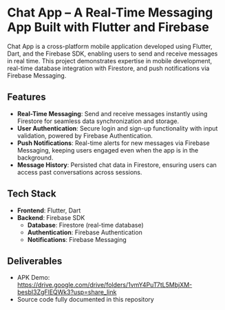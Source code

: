 # Chat App – A Real-Time Messaging App Built with Flutter and Firebase
Chat App is a cross-platform mobile application developed using Flutter, Dart, and the Firebase SDK, enabling users to send and receive messages in real time. This project demonstrates expertise in mobile development, real-time database integration with Firestore, and push notifications via Firebase Messaging.

## Features
- **Real-Time Messaging**: Send and receive messages instantly using Firestore for seamless data synchronization and storage.
- **User Authentication**: Secure login and sign-up functionality with input validation, powered by Firebase Authentication.
- **Push Notifications**: Real-time alerts for new messages via Firebase Messaging, keeping users engaged even when the app is in the background.
- **Message History**: Persisted chat data in Firestore, ensuring users can access past conversations across sessions.

## Tech Stack
- **Frontend**: Flutter, Dart
- **Backend**: Firebase SDK
  - **Database**: Firestore (real-time database)
  - **Authentication**: Firebase Authentication
  - **Notifications**: Firebase Messaging

## Deliverables
- APK Demo: https://drive.google.com/drive/folders/1vmY4PuT7tL5MbjXM-besbI3ZgFlEQWk3?usp=share_link
- Source code fully documented in this repository
